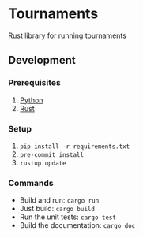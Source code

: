 # Tournaments

Rust library for running tournaments

## Development

### Prerequisites

1. [Python](https://www.python.org/downloads/)
2. [Rust](https://www.rust-lang.org/tools/install)

### Setup

1. `pip install -r requirements.txt`
2. `pre-commit install`
3. `rustup update`

### Commands

- Build and run: `cargo run`
- Just build: `cargo build`
- Run the unit tests: `cargo test`
- Build the documentation: `cargo doc`
